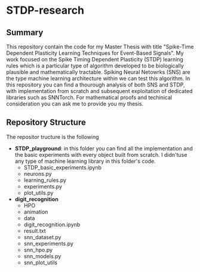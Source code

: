 # STDP-research

## Summary


This repository contain the code for my Master Thesis with title "Spike-Time Dependent Plasticity Learning Techniques for Event-Based Signals".
My work focused on the Spike Timing Dependent Plasticity (STDP) learning rules which is a particular type of algorithm developed to be biologically plausible and mathematically tractable. Spiking Neural Netowrks (SNS) are the type machine learning architecture within we can test this algorithm. In this repository you can find a thourough analysis of both SNS and STDP, with implementation from scratch and subsequent exploitation of dedicated libraries such as SNNTorch. For mathematical proofs and techinical consideration you can ask me to provide you my thesis.

## Repository Structure

The repositor tructure is the following

- **STDP_playground**: in this folder you can find all the implementation and the basic experiments with every object built from scratch. I didn'tuse any type of machine learning library in this folder's code.
  - STDP_basic_experiments.ipynb
  - neurons.py
  - learning_rules.py
  - experiments.py
  - plot_utils.py
- **digit_recognition**
  - HPO
  - animation
  - data
  - digit_recognition.ipynb
  - result.txt
  - snn_dataset.py
  - snn_experiments.py
  - snn_hpo.py
  - snn_models.py
  - snn_plot_utils
 





